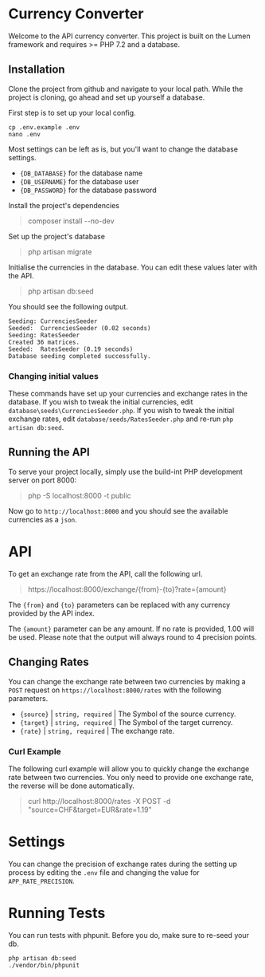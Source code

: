 # Currency Converter

Welcome to the API currency converter. This project is built on the Lumen framework and requires >= PHP 7.2 and a database.

## Installation

Clone the project from github and navigate to your local path. While the project is cloning, go ahead and set up yourself a database.

First step is to set up your local config.

    cp .env.example .env
    nano .env

Most settings can be left as is, but you'll want to change the database settings.

* `{DB_DATABASE}` for the database name
* `{DB_USERNAME}` for the database user
* `{DB_PASSWORD}` for the database password

Install the project's dependencies

> composer install --no-dev

Set up the project's database

> php artisan migrate

Initialise the currencies in the database. You can edit these values later with the API.

> php artisan db:seed

You should see the following output.

    Seeding: CurrenciesSeeder
    Seeded:  CurrenciesSeeder (0.02 seconds)
    Seeding: RatesSeeder
    Created 36 matrices.
    Seeded:  RatesSeeder (0.19 seconds)
    Database seeding completed successfully.

### Changing initial values

These commands have set up your currencies and exchange rates in the database. If you wish to tweak the initial currencies, edit `database\seeds\CurrenciesSeeder.php`. If you wish to tweak the initial exchange rates, edit `database/seeds/RatesSeeder.php` and re-run `php artisan db:seed`.

## Running the API

To serve your project locally, simply use the build-int PHP development server on port 8000:

> php -S localhost:8000 -t public

Now go to `http://localhost:8000` and you should see the available currencies as a `json`.

# API

To get an exchange rate from the API, call the following url.

> https://localhost:8000/exchange/{from}-{to}?rate={amount}

The `{from}` and `{to}` parameters can be replaced with any currency provided by the API index.

The `{amount}` parameter can be any amount. If no rate is provided, 1.00 will be used. Please note that the output will always round to 4 precision points.

## Changing Rates

You can change the exchange rate between two currencies by making a `POST` request on `https://localhost:8000/rates` with the following parameters.

* `{source}` | `string, required` | The Symbol of the source currency.
* `{target}` | `string, required` | The Symbol of the target currency.
* `{rate}` | `string, required` | The exchange rate.


### Curl Example

The following curl example will allow you to quickly change the exchange rate between two currencies. You only need to provide one exchange rate, the reverse will be done automatically.

> curl http://localhost:8000/rates -X POST -d "source=CHF&target=EUR&rate=1.19"

# Settings

You can change the precision of exchange rates during the setting up process by editing the `.env` file and changing the value for `APP_RATE_PRECISION`.

# Running Tests

You can run tests with phpunit. Before you do, make sure to re-seed your db.

    php artisan db:seed
    ./vendor/bin/phpunit
